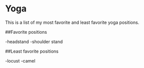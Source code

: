 # Yoga

This is a list of my most favorite and least favorite yoga positions.

##Favorite positions

-headstand
-shoulder stand

##Least favorite positions

-locust
-camel
